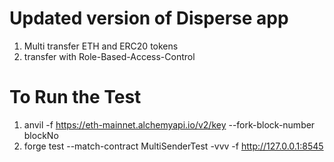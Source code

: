 # Updated version of Disperse app

1. Multi transfer ETH and ERC20 tokens
2. transfer with Role-Based-Access-Control


# To Run the Test

1. anvil -f https://eth-mainnet.alchemyapi.io/v2/key --fork-block-number blockNo
2. forge test --match-contract MultiSenderTest -vvv -f http://127.0.0.1:8545